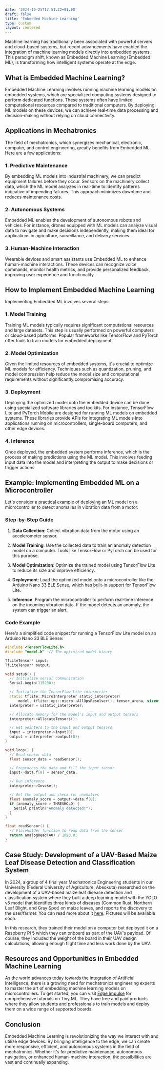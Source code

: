 ```yaml
---
date: '2024-10-25T17:51:22+01:00'
draft: false
title: 'Embedded Machine Learning'
type: custom
layout: centered
---
```


Machine learning has traditionally been associated with powerful servers and cloud-based systems, but recent advancements have enabled the integration of machine learning models directly into embedded systems. This paradigm shift, known as Embedded Machine Learning (Embedded ML), is transforming how intelligent systems operate at the edge.

## What is Embedded Machine Learning?

Embedded Machine Learning involves running machine learning models on embedded systems, which are specialized computing systems designed to perform dedicated functions. These systems often have limited computational resources compared to traditional computers. By deploying ML models on these devices, we can achieve real-time data processing and decision-making without relying on cloud connectivity.

## Applications in Mechatronics

The field of mechatronics, which synergizes mechanical, electronic, computer, and control engineering, greatly benefits from Embedded ML. Here are a few applications:

### 1. Predictive Maintenance

By embedding ML models into industrial machinery, we can predict equipment failures before they occur. Sensors on the machinery collect data, which the ML model analyzes in real-time to identify patterns indicative of impending failures. This approach minimizes downtime and reduces maintenance costs.

### 2. Autonomous Systems

Embedded ML enables the development of autonomous robots and vehicles. For instance, drones equipped with ML models can analyze visual data to navigate and make decisions independently, making them ideal for applications in agriculture, surveillance, and delivery services.

### 3. Human-Machine Interaction

Wearable devices and smart assistants use Embedded ML to enhance human-machine interactions. These devices can recognize voice commands, monitor health metrics, and provide personalized feedback, improving user experience and functionality.

## How to Implement Embedded Machine Learning

Implementing Embedded ML involves several steps:

### 1. Model Training

Training ML models typically requires significant computational resources and large datasets. This step is usually performed on powerful computers or cloud-based platforms. Popular frameworks like TensorFlow and PyTorch offer tools to train models for embedded deployment.

### 2. Model Optimization

Given the limited resources of embedded systems, it's crucial to optimize ML models for efficiency. Techniques such as quantization, pruning, and model compression help reduce the model size and computational requirements without significantly compromising accuracy.

### 3. Deployment

Deploying the optimized model onto the embedded device can be done using specialized software libraries and toolkits. For instance, TensorFlow Lite and PyTorch Mobile are designed for running ML models on embedded systems. These libraries provide APIs for integrating ML models into applications running on microcontrollers, single-board computers, and other edge devices.

### 4. Inference

Once deployed, the embedded system performs inference, which is the process of making predictions using the ML model. This involves feeding input data into the model and interpreting the output to make decisions or trigger actions.

## Example: Implementing Embedded ML on a Microcontroller

Let's consider a practical example of deploying an ML model on a microcontroller to detect anomalies in vibration data from a motor.

### Step-by-Step Guide

1. **Data Collection**: Collect vibration data from the motor using an accelerometer sensor.

2. **Model Training**: Use the collected data to train an anomaly detection model on a computer. Tools like TensorFlow or PyTorch can be used for this purpose.

3. **Model Optimization**: Optimize the trained model using TensorFlow Lite to reduce its size and improve efficiency.

4. **Deployment**: Load the optimized model onto a microcontroller like the Arduino Nano 33 BLE Sense, which has built-in support for TensorFlow Lite.

5. **Inference**: Program the microcontroller to perform real-time inference on the incoming vibration data. If the model detects an anomaly, the system can trigger an alert.

### Code Example

Here's a simplified code snippet for running a TensorFlow Lite model on an Arduino Nano 33 BLE Sense:

```cpp
#include <TensorFlowLite.h>
#include "model.h"  // The optimized model binary

TfLiteTensor* input;
TfLiteTensor* output;

void setup() {
  // Initialize serial communication
  Serial.begin(115200);

  // Initialize the TensorFlow Lite interpreter
  static tflite::MicroInterpreter static_interpreter(
      model, tflite::ops::micro::AllOpsResolver(), tensor_arena, sizeof(tensor_arena), error_reporter);
  interpreter = &static_interpreter;

  // Allocate memory for the model's input and output tensors
  interpreter->AllocateTensors();

  // Get pointers to the input and output tensors
  input = interpreter->input(0);
  output = interpreter->output(0);
}

void loop() {
  // Read sensor data
  float sensor_data = readSensor();

  // Preprocess the data and fill the input tensor
  input->data.f[0] = sensor_data;

  // Run inference
  interpreter->Invoke();

  // Get the output and check for anomalies
  float anomaly_score = output->data.f[0];
  if (anomaly_score > THRESHOLD) {
    Serial.println("Anomaly detected!");
  }
}

float readSensor() {
  // Placeholder function to read data from the sensor
  return analogRead(A0) / 1023.0;
}
```

## Case Study: Development of a UAV-Based Maize Leaf Disease Detection and Classification System

In 2024, a group of 4 final year Mechatronics Engineering students in our University (Federal University of Agriculture, Abeokuta)
researched on the development of a UAV-based maize leaf disease detection and classification system where they built a deep learning model with
the YOLO v5 model that identifies three kinds of diseases (Common Rust, Northern Leaf Blight, and Gray Spot) on maize leaves, and reports
the discovery to the user/farmer. You can read more about it [here](https://researchgate.com). Pictures will be available soon.

In this research, they trained their model on a computer but deployed it on a Raspberry Pi 5 which they can onboard as part of the UAV's payload.
Of course, they included the weight of the board in their UAV design calculations, allowing enough flight time and less work done by the UAV.

## Resources and Opportunities in Embedded Machine Learning

As the world advances today towards the integration of Artificial Intelligence, there is a growing need for mechatronics engineering experts to master
the art of embedding machine learning models on microcontrollers. To get started, you can visit [Edge Impulse](https://edgeimpulse.com/) for comprehensive
tutorials on Tiny ML. They have free and paid products where they allow students and professionals to train models and deploy them on a wide range of supported boards.

## Conclusion

Embedded Machine Learning is revolutionizing the way we interact with and utilize edge devices. By bringing intelligence to the edge, we can create more responsive, efficient, and autonomous systems in the field of mechatronics. Whether it's for predictive maintenance, autonomous navigation, or enhanced human-machine interaction, the possibilities are vast and continually expanding.
